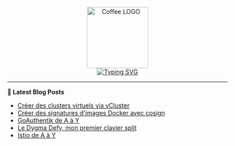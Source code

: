 <p align="center">
    <img src="https://avatars.githubusercontent.com/u/168379399" width="140px" alt="Coffee LOGO"/>
    <br>
    <a href="https://une-tasse-de.cafe"><img src="https://readme-typing-svg.herokuapp.com?font=Fira+Code&pause=1000&color=4c4131&background=FFFFFF00&center=true&vCenter=true&width=435&lines=Une-tasse-de.cafe;Need%2Fa%2FKawa?;Coffee-Blogger" alt="Typing SVG" /></a>
</p>

 -------

**📝 Latest Blog Posts**

<!-- BLOG-POST-LIST:START -->
- [Créer des clusters virtuels via vCluster](/expresso/vcluster/)
- [Créer des signatures d&#39;images Docker avec cosign](/expresso/cosign/)
- [GoAuthentik de A à Y](/blog/goauthentik/)
- [Le Dygma Defy, mon premier clavier split](/blog/dygma-defy/)
- [Istio de A à Y](/blog/istio/)
<!-- BLOG-POST-LIST:END -->
